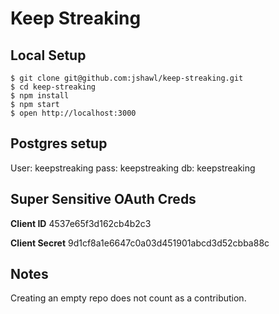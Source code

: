 # Keep Streaking

## Local Setup

    $ git clone git@github.com:jshawl/keep-streaking.git
    $ cd keep-streaking
    $ npm install
    $ npm start
    $ open http://localhost:3000

## Postgres setup

User: keepstreaking
pass: keepstreaking
db:   keepstreaking

## Super Sensitive OAuth Creds

**Client ID** 4537e65f3d162cb4b2c3

**Client Secret** 9d1cf8a1e6647c0a03d451901abcd3d52cbba88c

## Notes

Creating an empty repo does not count as a contribution.

